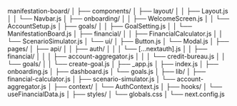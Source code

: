 manifestation-board/
│
├── components/
│   ├── layout/
│   │   ├── Layout.js
│   │   └── Navbar.js
│   ├── onboarding/
│   │   ├── WelcomeScreen.js
│   │   └── AccountSetup.js
│   ├── goals/
│   │   ├── GoalSetting.js
│   │   └── ManifestationBoard.js
│   ├── financial/
│   │   ├── FinancialCalculator.js
│   │   └── ScenarioSimulator.js
│   └── ui/
│       ├── Button.js
│       └── Modal.js
│
├── pages/
│   ├── api/
│   │   ├── auth/
│   │   │   └── [...nextauth].js
│   │   ├── financial/
│   │   │   ├── account-aggregator.js
│   │   │   └── credit-bureau.js
│   │   └── goals/
│   │       └── create-goal.js
│   ├── _app.js
│   ├── index.js
│   ├── onboarding.js
│   ├── dashboard.js
│   └── goals.js
│
├── lib/
│   ├── financial-calculator.js
│   ├── scenario-simulator.js
│   └── account-aggregator.js
│
├── context/
│   └── AuthContext.js
│
├── hooks/
│   └── useFinancialData.js
│
├── styles/
│   └── globals.css
│
└── next.config.js
